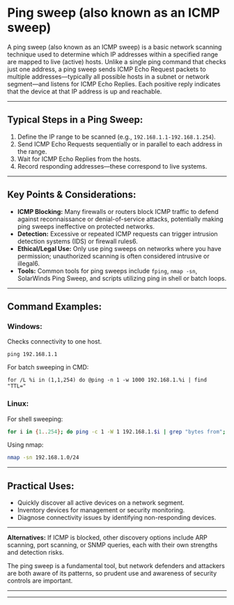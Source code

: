 # Ping sweep (also known as an ICMP sweep)

A ping sweep (also known as an ICMP sweep) is a basic network scanning technique used to determine which IP addresses within a specified range are mapped to live (active) hosts. Unlike a single ping command that checks just one address, a ping sweep sends ICMP Echo Request packets to multiple addresses—typically all possible hosts in a subnet or network segment—and listens for ICMP Echo Replies. Each positive reply indicates that the device at that IP address is up and reachable.

---

## Typical Steps in a Ping Sweep:

1.  Define the IP range to be scanned (e.g., `192.168.1.1-192.168.1.254`).
2.  Send ICMP Echo Requests sequentially or in parallel to each address in the range.
3.  Wait for ICMP Echo Replies from the hosts.
4.  Record responding addresses—these correspond to live systems.

---

## Key Points & Considerations:

*   **ICMP Blocking:** Many firewalls or routers block ICMP traffic to defend against reconnaissance or denial-of-service attacks, potentially making ping sweeps ineffective on protected networks.
*   **Detection:** Excessive or repeated ICMP requests can trigger intrusion detection systems (IDS) or firewall rules6.
*   **Ethical/Legal Use:** Only use ping sweeps on networks where you have permission; unauthorized scanning is often considered intrusive or illegal6.
*   **Tools:** Common tools for ping sweeps include `fping`, `nmap -sn`, SolarWinds Ping Sweep, and scripts utilizing ping in shell or batch loops.

---
## Command Examples:

### **Windows:**

Checks connectivity to one host.
```
ping 192.168.1.1
```

For batch sweeping in CMD:
```batch
for /L %i in (1,1,254) do @ping -n 1 -w 1000 192.168.1.%i | find "TTL="
```

### **Linux:**

For shell sweeping:
```bash
for i in {1..254}; do ping -c 1 -W 1 192.168.1.$i | grep "bytes from"; done
```

Using nmap:
```bash
nmap -sn 192.168.1.0/24
```

---

## Practical Uses:

*   Quickly discover all active devices on a network segment.
*   Inventory devices for management or security monitoring.
*   Diagnose connectivity issues by identifying non-responding devices.

---

**Alternatives:** If ICMP is blocked, other discovery options include ARP scanning, port scanning, or SNMP queries, each with their own strengths and detection risks.

The ping sweep is a fundamental tool, but network defenders and attackers are both aware of its patterns, so prudent use and awareness of security controls are important.

---
---
